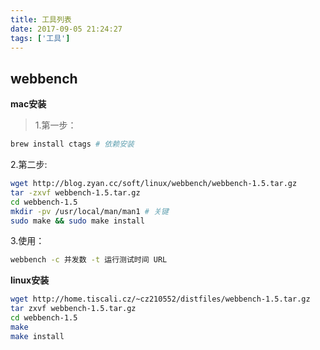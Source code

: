 ```yaml
---
title: 工具列表
date: 2017-09-05 21:24:27
tags: ['工具']
---
```

## webbench

 **mac安装**

 > 1.第一步：
 ```bash
 brew install ctags # 依赖安装
 ```
 2.第二步:
 ```bash
 wget http://blog.zyan.cc/soft/linux/webbench/webbench-1.5.tar.gz
 tar -zxvf webbench-1.5.tar.gz
 cd webbench-1.5
 mkdir -pv /usr/local/man/man1 # 关键
 sudo make && sudo make install
 ```
 3.使用：
 ``` bash
 webbench -c 并发数 -t 运行测试时间 URL
 ```

 **linux安装**
 ```bash
 wget http://home.tiscali.cz/~cz210552/distfiles/webbench-1.5.tar.gz
 tar zxvf webbench-1.5.tar.gz
 cd webbench-1.5
 make
 make install
 ```
